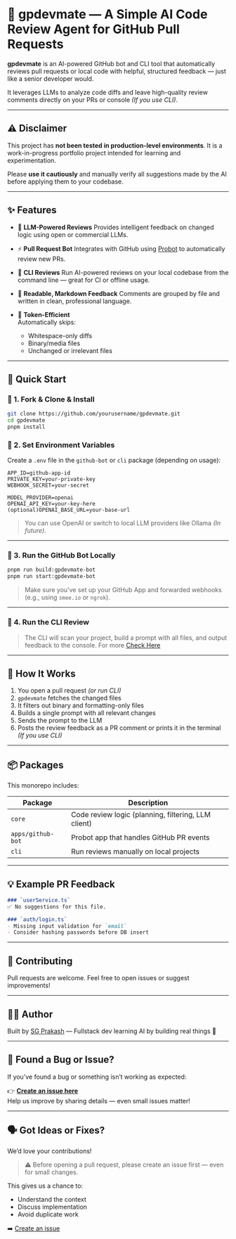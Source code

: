 # 🧠 gpdevmate — A Simple AI Code Review Agent for GitHub Pull Requests

**gpdevmate** is an AI-powered GitHub bot and CLI tool that automatically reviews pull requests or local code with helpful, structured feedback — just like a senior developer would.

It leverages LLMs to analyze code diffs and leave high-quality review comments directly on your PRs or console *(If you use CLI)*.

---

## ⚠️ Disclaimer

This project has **not been tested in production-level environments**. It is a work-in-progress portfolio project intended for learning and experimentation.

Please **use it cautiously** and manually verify all suggestions made by the AI before applying them to your codebase.

---

## ✨ Features

* 🧠 **LLM-Powered Reviews**
  Provides intelligent feedback on changed logic using open or commercial LLMs.

* ⚡ **Pull Request Bot**
  Integrates with GitHub using [Probot](https://probot.github.io/) to automatically review new PRs.

* 🧼 **CLI Reviews**
  Run AI-powered reviews on your local codebase from the command line — great for CI or offline usage.

* 💬 **Readable, Markdown Feedback**
  Comments are grouped by file and written in clean, professional language.

* 🧠 **Token-Efficient** \
  Automatically skips:
  * Whitespace-only diffs
  * Binary/media files
  * Unchanged or irrelevant files

---

## 🚀 Quick Start

### 🔧 1. Fork & Clone & Install

```bash
git clone https://github.com/yourusername/gpdevmate.git
cd gpdevmate
pnpm install
```

### 🔐 2. Set Environment Variables

Create a `.env` file in the `github-bot` or `cli` package (depending on usage):

```env
APP_ID=github-app-id
PRIVATE_KEY=your-private-key
WEBHOOK_SECRET=your-secret

MODEL_PROVIDER=openai
OPENAI_API_KEY=your-key-here
(optional)OPENAI_BASE_URL=your-base-url
```

> You can use OpenAI or switch to local LLM providers like Ollama *(In future)*.

---

### 🚀 3. Run the GitHub Bot Locally

```bash
pnpm run build:gpdevmate-bot
pnpm run start:gpdevmate-bot
```

> Make sure you’ve set up your GitHub App and forwarded webhooks (e.g., using `smee.io` or `ngrok`).

---

### 🧪 4. Run the CLI Review

> The CLI will scan your project, build a prompt with all files, and output feedback to the console. For more [Check Here](./packages/cli/README.md)

---

## 🤖 How It Works

1. You open a pull request *(or run CLI)*
2. `gpdevmate` fetches the changed files
3. It filters out binary and formatting-only files
4. Builds a single prompt with all relevant changes
5. Sends the prompt to the LLM
6. Posts the review feedback as a PR comment or prints it in the terminal *(If you use CLI)*

---

## 📦 Packages

This monorepo includes:

| Package           | Description                                         |
|-------------------| --------------------------------------------------- |
| `core`            | Code review logic (planning, filtering, LLM client) |
| `apps/github-bot` | Probot app that handles GitHub PR events            |
| `cli`             | Run reviews manually on local projects              |

---

## 💡 Example PR Feedback

```markdown
### `userService.ts`
✅ No suggestions for this file.

### `auth/login.ts`
- Missing input validation for `email`
- Consider hashing passwords before DB insert
```

---

## 🤝 Contributing

Pull requests are welcome. Feel free to open issues or suggest improvements!

---

## 🙋‍♂️ Author

Built by [SG Prakash](https://github.com/sgprakas) —
Fullstack dev learning AI by building real things 🚀

---
## 🐛 Found a Bug or Issue?

If you’ve found a bug or something isn’t working as expected:

👉 **[Create an issue here](https://github.com/gpmindset/gpdevmate/issues/new/choose)**  
Help us improve by sharing details — even small issues matter!

---

## 🗣 Got Ideas or Fixes?

We’d love your contributions!

> ⚠️ Before opening a pull request, please create an issue first — even for small changes.

This gives us a chance to:
- Understand the context
- Discuss implementation
- Avoid duplicate work

➡️ [Create an issue](https://github.com/gpmindset/gpdevmate/issues/new/choose)